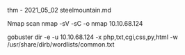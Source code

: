 thm - 2021_05_02 steelmountain.md

Nmap scan
nmap -sV -sC -o nmap 10.10.68.124

gobuster dir -e -u 10.10.68.124 -x php,txt,cgi,css,py,html -w /usr/share/dirb/wordlists/common.txt
